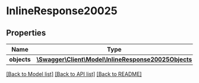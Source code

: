 # InlineResponse20025

## Properties
Name | Type | Description | Notes
------------ | ------------- | ------------- | -------------
**objects** | [**\Swagger\Client\Model\InlineResponse20025Objects**](InlineResponse20025Objects.md) |  | [optional] 

[[Back to Model list]](../../README.md#documentation-for-models) [[Back to API list]](../../README.md#documentation-for-api-endpoints) [[Back to README]](../../README.md)


